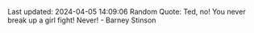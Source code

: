 Last updated: 2024-04-05 14:09:06
Random Quote: Ted, no! You never break up a girl fight! Never! - Barney Stinson